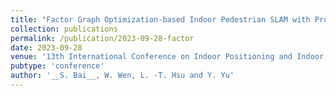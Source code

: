 ```yaml
---
title: "Factor Graph Optimization-based Indoor Pedestrian SLAM with Probabilistic Exact Activity Loop Closures using Smartphone"
collection: publications
permalink: /publication/2023-09-28-factor
date: 2023-09-28
venue: '13th International Conference on Indoor Positioning and Indoor Navigation (IPIN)'
pubtype: 'conference'
author: '__S. Bai__, W. Wen, L. -T. Hsu and Y. Yu'
---
```


